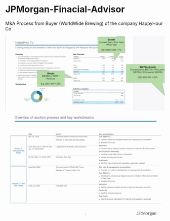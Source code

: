 # JPMorgan-Finacial-Advisor
M&amp;A Process from Buyer (WorldWide Brewing) of the company HappyHour Co

![e.g: auction prepared](https://github.com/Offori/JPMorgan-Finacial-Advisor/blob/main/EBIDA.PNG?raw=true)
![e.g: auction prepared](https://github.com/Offori/JPMorgan-Finacial-Advisor/blob/main/EBIDA1.PNG?raw=true)
